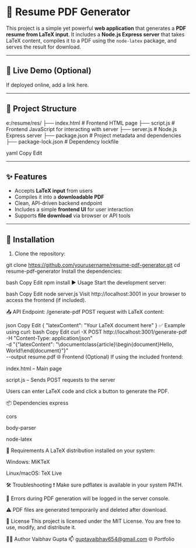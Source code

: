 # 📄 Resume PDF Generator

This project is a simple yet powerful **web application** that generates a **PDF resume from LaTeX input**. It includes a **Node.js Express server** that takes LaTeX content, compiles it to a PDF using the `node-latex` package, and serves the result for download.

---

## 🚀 Live Demo (Optional)

If deployed online, add a link here.

---

## 📁 Project Structure

e:/resume/res/
├── index.html # Frontend HTML page
├── script.js # Frontend JavaScript for interacting with server
├── server.js # Node.js Express server
├── package.json # Project metadata and dependencies
├── package-lock.json # Dependency lockfile

yaml
Copy
Edit

---

## ✨ Features

- Accepts **LaTeX input** from users
- Compiles it into a **downloadable PDF**
- Clean, API-driven backend endpoint
- Includes a simple **frontend UI** for user interaction
- Supports **file download** via browser or API tools

---

## 🔧 Installation

1. Clone the repository:

git clone https://github.com/yourusername/resume-pdf-generator.git
cd resume-pdf-generator
Install the dependencies:

bash
Copy
Edit
npm install
▶️ Usage
Start the development server:

bash
Copy
Edit
node server.js
Visit http://localhost:3001 in your browser to access the frontend (if included).

📤 API Endpoint: /generate-pdf
POST request with LaTeX content:

json
Copy
Edit
{
  "latexContent": "Your LaTeX document here"
}
✅ Example using curl:
bash
Copy
Edit
curl -X POST http://localhost:3001/generate-pdf \
  -H "Content-Type: application/json" \
  -d "{\"latexContent\": \"\\documentclass{article}\\begin{document}Hello, World!\\end{document}\"}" \
  --output resume.pdf
🌐 Frontend (Optional)
If using the included frontend:

index.html – Main page

script.js – Sends POST requests to the server

Users can enter LaTeX code and click a button to generate the PDF.

📦 Dependencies
express

cors

body-parser

node-latex

🧩 Requirements
A LaTeX distribution installed on your system:

Windows: MiKTeX

Linux/macOS: TeX Live

🛠 Troubleshooting
❗ Make sure pdflatex is available in your system PATH.

📝 Errors during PDF generation will be logged in the server console.

⚠️ PDF files are generated temporarily and deleted after download.

📄 License
This project is licensed under the MIT License. You are free to use, modify, and distribute it.

🙋‍♂️ Author
Vaibhav Gupta
📫 guptavaibhav654@gmail.com
🌐 Portfolio
